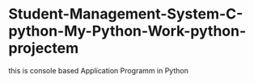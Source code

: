 # Student-Management-System-C-python-My-Python-Work-python-projectem
this is console based Application Programm in Python
